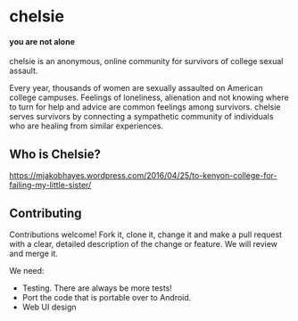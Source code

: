 # chelsie
#### you are not alone

chelsie is an anonymous, online community for survivors of college sexual assault.

Every year, thousands of women are sexually assaulted on American college campuses. Feelings of loneliness, alienation and not knowing where to turn for help and advice are common feelings among survivors. chelsie serves survivors by connecting a sympathetic community of individuals who are healing from similar experiences.

## Who is Chelsie?
https://mjakobhayes.wordpress.com/2016/04/25/to-kenyon-college-for-failing-my-little-sister/

## Contributing
Contributions welcome!
Fork it, clone it, change it and make a pull request with a clear, detailed description of the change or feature.
We will review and merge it.

We need:
* Testing. There are always be more tests!
* Port the code that is portable over to Android.
* Web UI design
